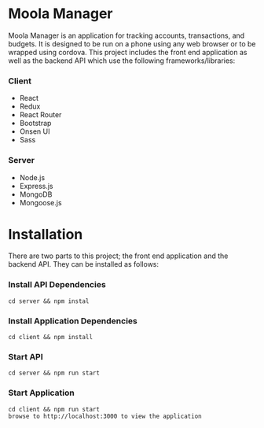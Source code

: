 # Moola Manager
Moola Manager is an application for tracking accounts, transactions, and budgets.  It is designed to be run on a phone using any web browser or to be wrapped using cordova.  This project includes the front end application as well as the backend API which use the following frameworks/libraries:

### Client
* React
* Redux
* React Router
* Bootstrap
* Onsen UI
* Sass

### Server
* Node.js
* Express.js
* MongoDB
* Mongoose.js

# Installation
There are two parts to this project; the front end application and the backend API.  They can be installed as follows:

### Install API Dependencies
	cd server && npm instal

### Install Application Dependencies
	cd client && npm install

### Start API
	cd server && npm run start

### Start Application
	cd client && npm run start
	browse to http://localhost:3000 to view the application